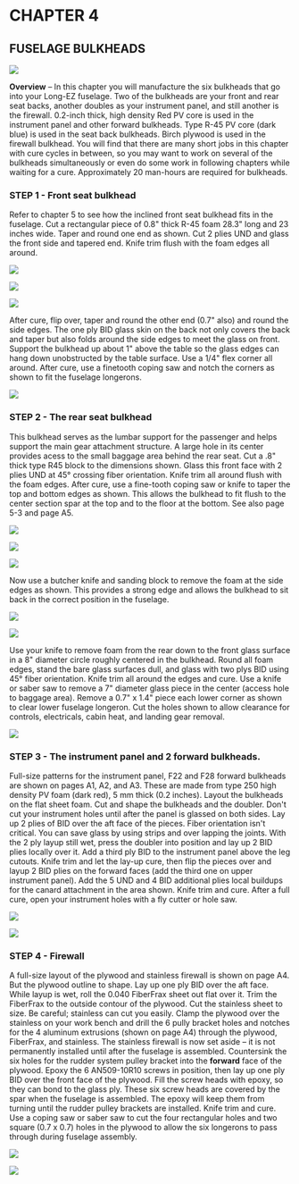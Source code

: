 # CHAPTER 4

## FUSELAGE BULKHEADS 

![](../images/04/04_00.png)

**Overview** – In this chapter you will manufacture the six bulkheads that go into your Long-EZ fuselage. Two of the bulkheads are your front and rear seat backs, another doubles as your instrument panel, and still another is the firewall. 0.2-inch thick, high density Red PV core is used in the instrument panel and other forward bulkheads. Type R-45 PV core (dark blue) is used in the seat back bulkheads. Birch plywood is used in the firewall bulkhead. You will find that there are many short jobs in this chapter with cure cycles in between, so you may want to work on several of the bulkheads simultaneously or even do some work in following chapters while waiting for a cure. Appro­ximately 20 man-hours are required for bulkheads. 

### STEP 1 - Front seat bulkhead

Refer to chapter 5 to see how the inclined front seat bulkhead fits in the fuselage. Cut a rectangular piece of 0.8" thick R-45 foam 28.3" long and 23 inches wide. Taper and round one end as shown. Cut 2 plies UND and glass the front side and tapered end. Knife trim flush with the foam edges all around. 

![](../images/04/04_01.png)

![](../images/04/04_02.png)

![](../images/04/04_03.png)

After cure, flip over, taper and round the other end (0.7" also) and round the side edges. The one ply BID glass skin on the back not only covers the back and taper but also folds around the side edges to meet the glass on front. Support the bulkhead up about 1" above the table so the glass edges can hang down unobstructed by the table surface. Use a 1/4" flex corner all around. After cure, use a finetooth coping saw and notch the corners as shown to fit the fuselage longerons. 

![](../images/04/04_04.png)

### STEP 2 - The rear seat bulkhead

This bulkhead serves as the lumbar support for the passenger and helps support the main gear attachment structure. A large hole in its center provides acess to the small baggage area behind the rear seat. Cut a .8" thick type R45 block to the dimensions shown. Glass this front face with 2 plies UND at 45° crossing fiber orientation. Knife trim all around flush with the foam edges. After cure, use a fine-tooth coping saw or knife to taper the top and bottom edges as shown. This allows the bulkhead to fit flush to the center section spar at the top and to the floor at the bottom. See also page 5-3 and page A5.

![](../images/04/04_05.png)

![](../images/04/04_06.png)

![](../images/04/04_07.png)

Now use a butcher knife and sanding block to remove the foam at the side edges as shown. This provides a strong edge and allows the bulkhead to sit back in the correct position in the fuselage.

![](../images/04/04_09.png)

![](../images/04/04_08.png)

Use your knife to remove foam from the rear down to the front glass surface in a 8" diameter circle roughly centered in the bulkhead. Round all foam edges, stand the bare glass surfaces dull, and glass with two plys BID using 45° fiber orientation. Knife trim all around the edges and cure. Use a knife or saber saw to remove a 7" diameter glass piece in the center (access hole to baggage area). Remove a 0.7" x 1.4" piece each lower corner as shown to clear lower fuselage longeron. Cut the holes shown to allow clearance for controls, electricals, cabin heat, and landing gear removal.

![](../images/04/04_10.png)

### STEP 3 - The instrument panel and 2 forward bulkheads.

Full-size patterns for the instrument panel, F22 and F28 forward bulkheads are shown on pages A1, A2, and A3. These are made from type 250 high density PV foam (dark red), 5 mm thick (0.2 inches). Layout the bulkheads on the flat sheet foam. Cut and shape the bulkheads and the doubler. Don't cut your instrument holes until after the panel is glassed on both sides. Lay up 2 plies of BID over the aft face of the pieces. Fiber orientation isn't critical. You can save glass by using strips and over lapping the joints. With the 2 ply layup still wet, press the doubler into position and lay up 2 BID plies locally over it. Add a third ply BID to the instrument panel above the leg cutouts. Knife trim and let the lay-up cure, then flip the pieces over and layup 2 BID plies on the forward faces (add the third one on upper instrument panel). Add the 5 UND and 4 BID additional plies local buildups for the canard attachment in the area shown. Knife trim and cure. After a full cure, open your instrument holes with a fly cutter or hole saw. 

![](../images/04/04_11.png)

![](../images/04/04_12.png)

### STEP 4 - Firewall

A full-size layout of the plywood and stainless firewall is shown on page A4. But the plywood outline to shape. Lay up one ply BID over the aft face. While layup is wet, roll the 0.040 FiberFrax sheet out flat over it. Trim the FiberFrax to the outside contour of the plywood. Cut the stainless sheet to size. Be careful; stainless can cut you easily. Clamp the plywood over the stainless on your work bench and drill the 6 pully bracket holes and notches for the 4 aluminum extrusions (shown on page A4) through the plywood, FiberFrax, and stainless. The stainless firewall is now set aside – it is not permanently installed until after the fuselage is assembled. Countersink the six holes for the rudder system pulley bracket into the **forward** face of the plywood. Epoxy the 6 AN509-10R10 screws in position, then lay up one ply BID over the front face of the plywood. Fill the screw heads with epoxy, so they can bond to the glass ply. These six screw heads are covered by the spar when the fuselage is assembled. The epoxy will keep them from turning until the rudder pulley brackets are installed. Knife trim and cure. Use a coping saw or saber saw to cut the four rectangular holes and two square (0.7 x 0.7) holes in the plywood to allow the six longerons to pass through during fuselage assembly.

![](../images/04/04_13.png)

![](../images/04/04_14.png)
